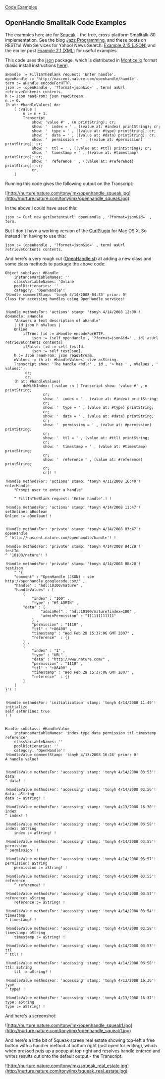 [Code Examples](OpenHandleCodeExamples.md)
## OpenHandle Smalltalk Code Examples ##

The examples here are for [Squeak](http://www.squeak.org/) - the free, cross-platform Smalltalk-80 implementation. See the blog [Jazz Programming](http://blogs.corriga.net/giovanni/), and these posts on RESTful Web Services for Yahoo! News Search: [Example 2.15 (JSON)](http://blogs.corriga.net/giovanni/archives/2007/7/3/restful_web_services_example_215/) and the earlier post [Example 2.1 (XML)](http://blogs.corriga.net/giovanni/archives/2007/6/28/restful_web_services_example_21/) for useful examples.

This code uses the [json](http://map1.squeakfoundation.org/sm/package/d38bdc2d-e52a-4167-ae73-2cf438c65c2f) package, which is distributed in [Monticello](http://wiki.squeak.org/squeak/1287) format (basic install instructions [here](http://wiki.squeak.org/squeak/43)).

```
aHandle := FillInTheBlank request: 'Enter handle'.
openHandle := 'http://nascent.nature.com/openhandle/handle'.
term := aHandle encodeForHTTP.
json := (openHandle , '?format=json&id=' , term) asUrl retrieveContents contents.
h := Json readFrom: json readStream.
n := 0.
(h at: #handleValues) do:
    [ :value |
        n := n + 1.
        Transcript
            show: 'value #' , (n printString); cr;
            show: '  index = ' , ((value at: #index) printString); cr;
            show: '  type = ' , ((value at: #type) printString); cr;
            show: '  data = ' , ((value at: #data) printString); cr;
            show: '  permission = ' , ((value at: #permission) printString); cr;
            show: '  ttl = ' , ((value at: #ttl) printString); cr;
            show: '  timestamp = ' , ((value at: #timestamp) printString); cr;
            show: '  reference ' , ((value at: #reference) printString); cr;
            cr.
    ]
```

Running this code gives the following output on the Transcript:

![http://nurture.nature.com/tony/imx/openhandle_squeak.jpg](http://nurture.nature.com/tony/imx/openhandle_squeak.jpg)

In the above I could have used this:
```
json := Curl new getContentsUrl: openHandle , '?format=json&id=' , term.
```
But I don't have a working version of the [CurlPlugin](http://wiki.squeak.org/squeak/5865) for Mac OS X. So instead I'm having to use this:
```
json := (openHandle , '?format=json&id=' , term) asUrl retrieveContents contents.
```

And here's a very rough cut ([OpenHandle.st](http://nurture.nature.com/tony/openhandle/code/smalltalk/OpenHandle.st)) at adding a new class and some class methods to package the above code:

```
Object subclass: #Handle
	instanceVariableNames: ''
	classVariableNames: 'Online'
	poolDictionaries: ''
	category: 'OpenHandle'!
!Handle commentStamp: 'tonyh 4/14/2008 04:33' prior: 0!
Class for accessing handles using OpenHandle services!


!Handle methodsFor: 'actions' stamp: 'tonyh 4/14/2008 12:08'!
doHandle: aHandle 
	"Answers a text description of aHandle"
	| id json h nValues |
	Online
		ifTrue: [id := aHandle encodeForHTTP.
			json := (self openHandle , '?format=json&id=' , id) asUrl retrieveContents contents]
		ifFalse: [id := self testId.
			json := self testJson].
	h := Json readFrom: json readStream.
	nValues := (h at: #handleValues) size asString.
	Transcript show: 'The handle <hdl:' , id , '> has ' , nValues , ' values:';
		 cr;
		 cr.
	(h at: #handleValues)
		doWithIndex: [:value :n | Transcript show: 'value #' , n printString;
				 cr;
				 show: '  index = ' , (value at: #index) printString;
				 cr;
				 show: '  type = ' , (value at: #type) printString;
				 cr;
				 show: '  data = ' , (value at: #data) printString;
				 cr;
				 show: '  permission = ' , (value at: #permission) printString;
				 cr;
				 show: '  ttl = ' , (value at: #ttl) printString;
				 cr;
				 show: '  timestamp = ' , (value at: #timestamp) printString;
				 cr;
				 show: '  reference ' , (value at: #reference) printString;
				 cr;
				 cr]! !

!Handle methodsFor: 'actions' stamp: 'tonyh 4/11/2008 16:48'!
enterHandle
	"Prompt user to enter a handle"

	^ FillInTheBlank request: 'Enter handle'.! !

!Handle methodsFor: 'actions' stamp: 'tonyh 4/14/2008 11:47'!
setOnline: aBoolean
Online := aBoolean! !


!Handle methodsFor: 'private' stamp: 'tonyh 4/14/2008 03:47'!
openHandle
^ 'http://nascent.nature.com/openhandle/handle'! !

!Handle methodsFor: 'private' stamp: 'tonyh 4/14/2008 04:28'!
testId
^ '10100/nature'! !

!Handle methodsFor: 'private' stamp: 'tonyh 4/14/2008 08:28'!
testJson
	^ '{
    "comment" : "OpenHandle (JSON) - see http://openhandle.googlecode.com/" ,
    "handle" : "hdl:10100/nature" ,
    "handleValues" : [
        {
            "index" : "100" ,
            "type" : "HS_ADMIN" ,
        "data" : {
                "adminRef" : "hdl:10100/nature?index=100" ,
                "adminPermission" : "111111111111"
            } ,
            "permission" : "1110" ,
            "ttl" : "+86400" ,
            "timestamp" : "Wed Feb 28 15:37:06 GMT 2007" ,
            "reference"  : {}
        } ,
        {
            "index" : "1" ,
            "type" : "URL" ,
            "data" : "http://www.nature.com/" ,
            "permission" : "1110" ,
            "ttl" : "+86400" ,
            "timestamp" : "Wed Feb 28 15:37:06 GMT 2007" ,
            "reference"  : {}
        }
    ]
}'! !


!Handle methodsFor: 'initialization' stamp: 'tonyh 4/14/2008 11:49'!
initialize
self setOnline: true
! !


Handle subclass: #HandleValue
	instanceVariableNames: 'index type data permission ttl timestamp reference'
	classVariableNames: ''
	poolDictionaries: ''
	category: 'OpenHandle'!
!HandleValue commentStamp: 'tonyh 4/13/2008 16:28' prior: 0!
A handle value!


!HandleValue methodsFor: 'accessing' stamp: 'tonyh 4/14/2008 03:53'!
data
^ data! !

!HandleValue methodsFor: 'accessing' stamp: 'tonyh 4/14/2008 03:56'!
data: aString
data := aString! !

!HandleValue methodsFor: 'accessing' stamp: 'tonyh 4/13/2008 16:30'!
index
^ index! !

!HandleValue methodsFor: 'accessing' stamp: 'tonyh 4/14/2008 03:58'!
index: aString
	index := aString! !

!HandleValue methodsFor: 'accessing' stamp: 'tonyh 4/14/2008 03:55'!
permission
^ permission! !

!HandleValue methodsFor: 'accessing' stamp: 'tonyh 4/14/2008 03:57'!
permission: aString
	permission := aString! !

!HandleValue methodsFor: 'accessing' stamp: 'tonyh 4/14/2008 03:55'!
reference
	^ reference! !

!HandleValue methodsFor: 'accessing' stamp: 'tonyh 4/14/2008 03:57'!
reference: aString
	reference := aString! !

!HandleValue methodsFor: 'accessing' stamp: 'tonyh 4/14/2008 03:54'!
timestamp
^ timestamp! !

!HandleValue methodsFor: 'accessing' stamp: 'tonyh 4/14/2008 03:58'!
timestamp: aString
	timestamp := aString! !

!HandleValue methodsFor: 'accessing' stamp: 'tonyh 4/14/2008 03:53'!
ttl
^ ttl! !

!HandleValue methodsFor: 'accessing' stamp: 'tonyh 4/14/2008 03:58'!
ttl: aString
	ttl := aString! !

!HandleValue methodsFor: 'accessing' stamp: 'tonyh 4/13/2008 16:36'!
type
^ type! !

!HandleValue methodsFor: 'accessing' stamp: 'tonyh 4/13/2008 16:37'!
type: aString
type := aString! !
```

And here's a screenshot:

![http://nurture.nature.com/tony/imx/openhandle_squeak1.jpg](http://nurture.nature.com/tony/imx/openhandle_squeak1.jpg)

And here's a little bit of Squeak screen real estate showing top-left a free button with a handler method at bottom right (just open for editing), which when pressed puts up a popup at top right and resolves handle entered and writes results out onto the
default output - the Transcript.

![http://nurture.nature.com/tony/imx/squeak_real_estate.jpg](http://nurture.nature.com/tony/imx/squeak_real_estate.jpg)